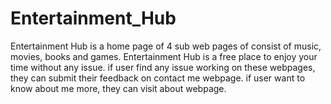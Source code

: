 # Entertainment_Hub
Entertainment Hub is a home page of 4 sub web pages of consist of music, movies, books and games. Entertainment Hub is a free place to enjoy your time without any issue. if user find any issue working on these webpages, they can submit their feedback on contact me webpage. if user want to know about me more, they can visit about webpage.
